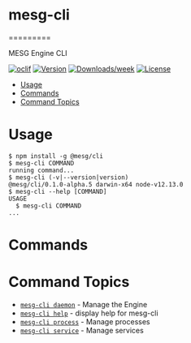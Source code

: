 # mesg-cli
=========

MESG Engine CLI

[![oclif](https://img.shields.io/badge/cli-oclif-brightgreen.svg)](https://oclif.io)
[![Version](https://img.shields.io/npm/v/mesg-cli.svg)](https://npmjs.org/package/mesg-cli)
[![Downloads/week](https://img.shields.io/npm/dw/mesg-cli.svg)](https://npmjs.org/package/mesg-cli)
[![License](https://img.shields.io/npm/l/mesg-cli.svg)](https://github.com/mesg-foundation/cli/blob/master/package.json)

<!-- toc -->
* [Usage](#usage)
* [Commands](#commands)
* [Command Topics](#command-topics)
<!-- tocstop -->
# Usage
<!-- usage -->
```sh-session
$ npm install -g @mesg/cli
$ mesg-cli COMMAND
running command...
$ mesg-cli (-v|--version|version)
@mesg/cli/0.1.0-alpha.5 darwin-x64 node-v12.13.0
$ mesg-cli --help [COMMAND]
USAGE
  $ mesg-cli COMMAND
...
```
<!-- usagestop -->
# Commands
<!-- commands -->
# Command Topics

* [`mesg-cli daemon`](commands/daemon.md) - Manage the Engine
* [`mesg-cli help`](commands/help.md) - display help for mesg-cli
* [`mesg-cli process`](commands/process.md) - Manage processes
* [`mesg-cli service`](commands/service.md) - Manage services

<!-- commandsstop -->
